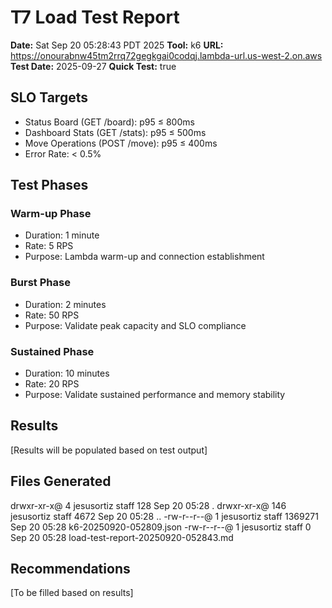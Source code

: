 # T7 Load Test Report

**Date:** Sat Sep 20 05:28:43 PDT 2025
**Tool:** k6
**URL:** https://onourabnw45tm2rrq72gegkgai0codqj.lambda-url.us-west-2.on.aws
**Test Date:** 2025-09-27
**Quick Test:** true

## SLO Targets

- Status Board (GET /board): p95 ≤ 800ms
- Dashboard Stats (GET /stats): p95 ≤ 500ms
- Move Operations (POST /move): p95 ≤ 400ms
- Error Rate: < 0.5%

## Test Phases

### Warm-up Phase
- Duration: 1 minute
- Rate: 5 RPS
- Purpose: Lambda warm-up and connection establishment

### Burst Phase
- Duration: 2 minutes
- Rate: 50 RPS
- Purpose: Validate peak capacity and SLO compliance

### Sustained Phase
- Duration: 10 minutes
- Rate: 20 RPS
- Purpose: Validate sustained performance and memory stability

## Results

[Results will be populated based on test output]

## Files Generated

drwxr-xr-x@   4 jesusortiz  staff      128 Sep 20 05:28 .
drwxr-xr-x@ 146 jesusortiz  staff     4672 Sep 20 05:28 ..
-rw-r--r--@   1 jesusortiz  staff  1369271 Sep 20 05:28 k6-20250920-052809.json
-rw-r--r--@   1 jesusortiz  staff        0 Sep 20 05:28 load-test-report-20250920-052843.md

## Recommendations

[To be filled based on results]

